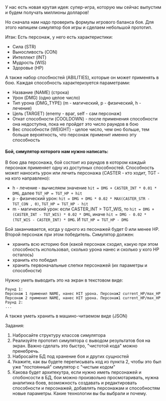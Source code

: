 У нас есть новая крутая идея: супер-игра, которую мы сейчас выпустим и будем получать миллионы долларов!

Но сначала нам надо проверить формулы игрового баланса боя. Для этого напишем симулятор боя игры и сделаем небольшой прототип.

Итак:
Есть персонаж, у него есть характеристики:
 - Сила (STR)
 - Выносливость (CON)
 - Интеллект (INT)
 - Мудрость (WIS)
 - Здоровье (HP)
 
А также набор спосбностей (ABILITIES), которые он может применять в бою. Каждая способность характеризуется параметрами:
 - Название (NAME) (строка)
 - Урон (DMG) (одно целое число)
 - Тип урона (DMG_TYPE) (m - магический, p - физический, h - лечение)
 - Цель (TARGET) (enemy - враг, self - сам персонаж)
 - Откат способности (COOLDOWN) - после применения способности она недоступна, пока не пройдет это число раундов в бою
 - Вес способности (WEIGHT) - целое число, чем оно больше, тем больше вероятность, что персонаж применит именно эту способность
 
 #### Бой, симулятор которого нам нужно написать:
 В бою два персонажа, бой состоит из раундов в котором каждый персонаж применяет одну из доступных способностей.
 Способность может наносить урон или лечить персонажа (CASTER - кто ходит, TGT - на кого направлено):
  - h - лечение - вычисляем значение `hit = DMG + CASTER_INT * 0.01 * DMG`, далее `TGT_HP = TGT_HP + hit`
  - p - физический урон: `hit = DMG + DMG * 0.02 * MAX(CASTER_STR - TGT_CON , 0)`, `TGT_HP = TGT_HP - hit`
  - m - магический урон: если CASTER_INT > TGT_WIS, то `hit = DMG + (CASTER_INT - TGT_WIS) * 0.02 * DMG`, иначе `hit = DMG - 0.02 * (TGT_WIS - CASTER_INT) * DMG`. И `TGT_HP = TGT_HP - DMG`
  
  Бой заканчивается, когда у одного из песонажей будет 0 или менее HP. Второй персонаж при этом победитель.
  Симулятор должен: 
  - хранить всю историю боя (какой персонаж сходил, какую при этом способность использовал, сколько урона нанес и сколько у кого HP осталось)
  - хранить кто победил
  - хранить первоначальные слепки персонажей (их параметры и способности)
  
  Нужно уметь выводить это на экран в текстовом виде:
  ```
  Раунд 1:
  Персонаж 1 применил NAME, нанес HIT урона. Персонаж2 current_HP/max_HP
  Персонаж 2 применил NAME, нанес HIT урона. Персонаж1 current_HP/max_HP
  Раунд 2:
  ...
  ```
А также уметь хранить в машино-читаемом виде (JSON)

Задания:
1. Набросайте структуру классов симулятора
2. Реализуйте прототип симулятора с выводом результатов боя на экран. Важно сделать это быстро, "чистотой кода" можно пренебречь.
3. Набросайте БД под хранение боя и других сущностей
4. Укажите, как вы будете переписывать код из пункта 2, чтобы это был уже "постоянный" симулятор с "чистым кодом"
5. Какова будет архитекутра, если нужно иметь персонажей и спобонсости в БД, бои можно произвольно просмотаривать, нужна аналитика боев, возможность создавать и редактировать способности и персонажей, добавлять персонажам и способностям новые параметры. 
Какие технологии вы бы выбрали и почему.